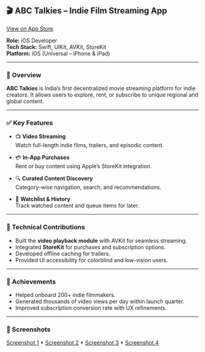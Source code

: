 ## 🎬 ABC Talkies – Indie Film Streaming App  
[View on App Store](https://apps.apple.com/us/app/abc-talkies/id1586757822)

**Role:** iOS Developer  
**Tech Stack:** Swift, UIKit, AVKit, StoreKit  
**Platform:** iOS (Universal – iPhone & iPad)

---

### 🔹 Overview
**ABC Talkies** is India’s first decentralized movie streaming platform for indie creators. It allows users to explore, rent, or subscribe to unique regional and global content.

---

### ✅ Key Features
- 📺 **Video Streaming**  
  Watch full-length indie films, trailers, and episodic content.

- 💳 **In-App Purchases**  
  Rent or buy content using Apple’s StoreKit integration.

- 🔍 **Curated Content Discovery**  
  Category-wise navigation, search, and recommendations.

- 📝 **Watchlist & History**  
  Track watched content and queue items for later.

---

### 🔧 Technical Contributions
- Built the **video playback module** with AVKit for seamless streaming.
- Integrated **StoreKit** for purchases and subscription options.
- Developed offline caching for trailers.
- Provided UI accessibility for colorblind and low-vision users.

---

### 🎯 Achievements
- Helped onboard 200+ indie filmmakers.
- Generated thousands of video views per day within launch quarter.
- Improved subscription conversion rate with UX refinements.

---

### 📸 Screenshots
[Screenshot 1](assets/ABCTalkies/) * [Screenshot 2](assets/ABCTalkies/ABC_2.PNG) * [Screenshot 3](assets/ABCTalkies/ABC_3.PNG) * [Screenshot 4](assets/ABCTalkies/ABC_4.PNG) 

